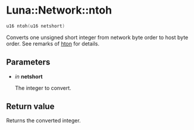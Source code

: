 # Luna::Network::ntoh

```c++
u16 ntoh(u16 netshort)
```

Converts one unsigned short integer from network byte order to host byte order. See remarks of [hton](group___network_1gab89066043f4615c1531e722a5b940c88.md) for details. 



## Parameters
* *in* **netshort**

    The integer to convert. 

## Return value
Returns the converted integer. 

